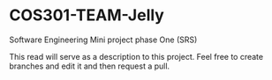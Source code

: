# COS301-TEAM-Jelly
Software Engineering Mini project phase One (SRS)

This read will serve as a description to this project. Feel free to create branches and edit it and then request a pull. 
